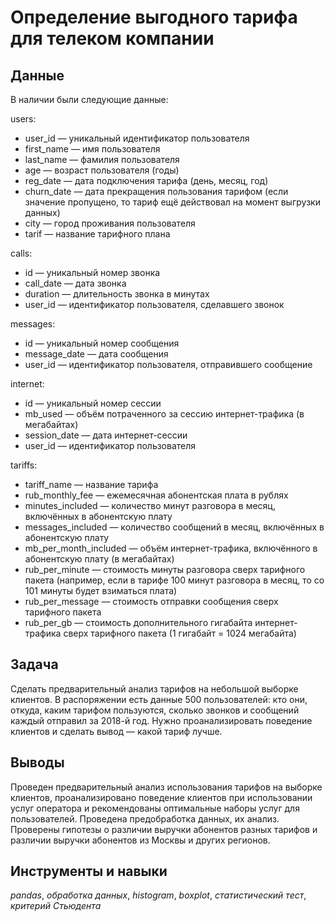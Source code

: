   # Определение выгодного тарифа для телеком компании

## Данные

В наличии были следующие данные:
  
users:
  
- user_id — уникальный идентификатор пользователя  
- first_name — имя пользователя  
- last_name — фамилия пользователя  
- age — возраст пользователя (годы)  
- reg_date — дата подключения тарифа (день, месяц, год)  
- churn_date — дата прекращения пользования тарифом (если значение пропущено, то тариф ещё действовал на момент выгрузки данных)  
- city — город проживания пользователя  
- tarif — название тарифного плана  
  
calls:  
  
- id — уникальный номер звонка  
- call_date — дата звонка  
- duration — длительность звонка в минутах  
- user_id — идентификатор пользователя, сделавшего звонок  
  
messages:  
  
- id — уникальный номер сообщения  
- message_date — дата сообщения  
- user_id — идентификатор пользователя, отправившего сообщение  
  
internet:  
  
- id — уникальный номер сессии  
- mb_used — объём потраченного за сессию интернет-трафика (в мегабайтах)  
- session_date — дата интернет-сессии  
- user_id — идентификатор пользователя  
  
tariffs:  
  
- tariff_name — название тарифа  
- rub_monthly_fee — ежемесячная абонентская плата в рублях  
- minutes_included — количество минут разговора в месяц, включённых в абонентскую плату  
- messages_included — количество сообщений в месяц, включённых в абонентскую плату  
- mb_per_month_included — объём интернет-трафика, включённого в абонентскую плату (в мегабайтах)  
- rub_per_minute — стоимость минуты разговора сверх тарифного пакета (например, если в тарифе 100 минут разговора в месяц, то со 101 минуты будет взиматься плата)  
- rub_per_message — стоимость отправки сообщения сверх тарифного пакета  
- rub_per_gb — стоимость дополнительного гигабайта интернет-трафика сверх тарифного пакета (1 гигабайт = 1024 мегабайта)  

## Задача  
  
Сделать предварительный анализ тарифов на небольшой выборке клиентов. В распоряжении есть данные 500 пользователей: кто они, откуда, каким тарифом пользуются, сколько звонков и сообщений каждый отправил за 2018-й год. Нужно проанализировать поведение клиентов и сделать вывод — какой тариф лучше.

## Выводы

Проведен предварительный анализ использования тарифов на выборке клиентов, проанализировано поведение клиентов при использовании услуг оператора и рекомендованы оптимальные наборы услуг для пользователей. Проведена предобработка данных, их анализ. Проверены гипотезы о различии выручки абонентов разных тарифов и различии выручки абонентов из Москвы и других регионов.

## Инструменты и навыки
*pandas*, *обработка данных*, *histogram*, *boxplot*, *статистический тест*,
*критерий Стьюдента*

